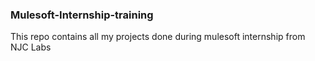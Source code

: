 ### Mulesoft-Internship-training
This repo contains all my projects done during mulesoft internship from NJC Labs

